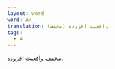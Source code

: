 ```yaml
---
layout: word
word: AR
translation: واقعیت افزوده (مخفف)
tags:
  - A
---
```

[مخفف واقعیت افزوده](/A/augmented_reality/).